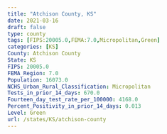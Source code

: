 ```yaml
---
title: "Atchison County, KS"
date: 2021-03-16
draft: false
type: county
tags: [FIPS:20005.0,FEMA:7.0,Micropolitan,Green]
categories: [KS]
County: Atchison County
State: KS
FIPS: 20005.0
FEMA_Region: 7.0
Population: 16073.0
NCHS_Urban_Rural_Classification: Micropolitan
Tests_in_prior_14_days: 670.0
Fourteen_day_test_rate_per_100000: 4168.0
Percent_Positivity_in_prior_14_days: 0.013
Level: Green
url: /states/KS/atchison-county
---
```



